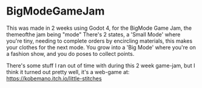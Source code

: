 # BigModeGameJam
This was made in 2 weeks using Godot 4, for the BigMode Game Jam, the themeofthe jam being "mode"
There's 2 states, a 'Small Mode' where you're tiny, needing to complete orders by encircling materials, this makes your clothes for the next mode.
You grow into a 'Big Mode' where you're on a fashion show, and you do poses to collect points.

There's some stuff I ran out of time with during this 2 week game-jam, but I think it turned out pretty well, it's a web-game at: https://kobemano.itch.io/little-stitches
